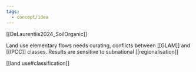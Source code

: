 ```yaml
---
tags:
  - concept/idea
---
```

[[DeLaurentiis2024_SoilOrganic]]

Land use elementary flows needs curating, conflicts between [[GLAM]] and [[IPCC]] classes.
Results are sensitive to subnational [[regionalisation]]

[[land use#classification]]